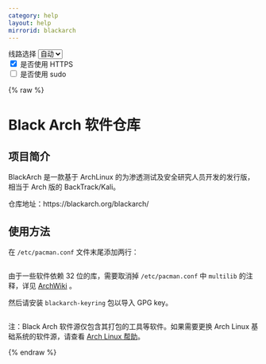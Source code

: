 ```yaml
---
category: help
layout: help
mirrorid: blackarch
---
```


<!-- 本 markdown 从 tuna/mirrorz-help-ng 自动生成，如需修改，请修改其对应部分 -->

<style>.z-help tmpl { display: none }</style>

<div class="z-wrap">
    <form class="z-form z-global" onchange="form_update(null)" onsubmit="return false">
        <div>
            <label for="e0a5cecb">线路选择</label>
            <select id="e0a5cecb" name="host">
                <option selected="selected" value="{{ site.url }}">自动</option>
                <option value="{{ site.urlv4 }}">IPv4</option>
                <option value="{{ site.urlv6 }}">IPv6</option>
            </select>
        </div>
        <div>
            <input id="144d763c" name="_scheme" type="checkbox" checked>
            <label for="144d763c">是否使用 HTTPS</label>
        </div>
        <div>
            <input id="4659e7da" name="_sudo" type="checkbox">
            <label for="4659e7da">是否使用 sudo</label>
        </div>
    </form>
</div>
{% raw %}
<div class="z-help"><h1>Black Arch 软件仓库</h1>
<h2>项目简介</h2>
<p>BlackArch 是一款基于 ArchLinux 的为渗透测试及安全研究人员开发的发行版，相当于 Arch 版的 BackTrack/Kali。</p>
<p>仓库地址：https://blackarch.org/blackarch/</p>
<h2>使用方法</h2>
<p>在 <code>/etc/pacman.conf</code> 文件末尾添加两行：</p>
<div class="z-wrap"><form class="z-form" onchange="form_update(event)" onsubmit="return false"></form><pre class="z-code"></pre></div><tmpl z-append="" z-lang="ini" z-path="/etc/pacman.conf">
[blackarch]
Server = {{endpoint}}/$repo/os/$arch
</tmpl>
<p>由于一些软件依赖 32 位的库，需要取消掉 <code>/etc/pacman.conf</code> 中 <code>multilib</code> 的注释，详见 <a href="https://wiki.archlinux.org/index.php/Official_repositories#Enabling_multilib">ArchWiki</a> 。</p>
<p>然后请安装 <code>blackarch-keyring</code> 包以导入 GPG key。</p>
<div class="z-wrap"><form class="z-form" onchange="form_update(event)" onsubmit="return false"></form><pre class="z-code"></pre></div><tmpl z-lang="bash">
{{sudo}}pacman -Sy blackarch-keyring
</tmpl>
<p>注：Black Arch 软件源仅包含其打包的工具等软件。如果需要更换 Arch Linux 基础系统的软件源，请查看 <a href="../archlinux/">Arch Linux 帮助</a>。</p><script id="z-config" type="application/x-mirrorz-help">eyJfIjogIkJsYWNrIEFyY2ggXHU4ZjZmXHU0ZWY2XHU0ZWQzXHU1ZTkzIiwgImJsb2NrIjogWyJpbnRybyIsICJ1c2FnZSJdLCAiaW5wdXQiOiB7fSwgIm5hbWUiOiAiYmxhY2thcmNoIn0=</script>
</div>

{% endraw %}

<script src="/static/js/mustache.js?{{ site.data['hash'] }}"></script>
<script src="/static/js/zdocs.js?{{ site.data['hash'] }}"></script>
